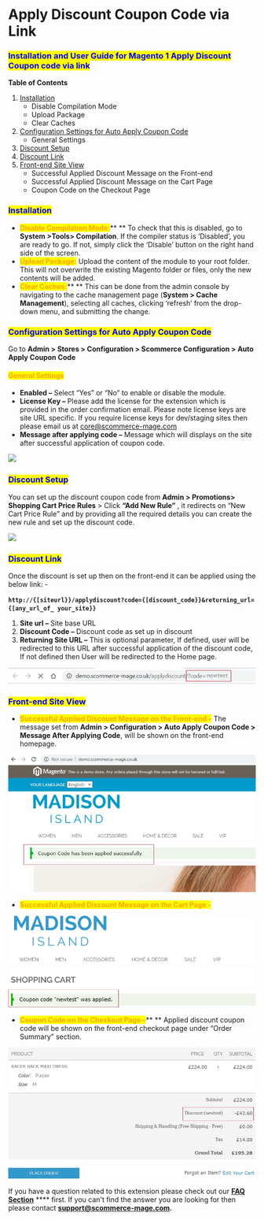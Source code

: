# Apply Discount Coupon Code via Link

### <mark style="color:blue;">Installation and User Guide for Magento 1 Apply Discount Coupon code via link</mark>

**Table of Contents**

1. [Installation ](apply-discount-coupon-code-via-link.md#\_bookmark0)
   * Disable Compilation Mode&#x20;
   * Upload Package&#x20;
   * Clear Caches&#x20;
2. [Configuration Settings for Auto Apply Coupon Code ](apply-discount-coupon-code-via-link.md#\_bookmark4)
   * General Settings&#x20;
3. [Discount Setup](apply-discount-coupon-code-via-link.md#discount-setup)&#x20;
4. [Discount Link](apply-discount-coupon-code-via-link.md#discount-link)&#x20;
5. [Front-end Site View](apply-discount-coupon-code-via-link.md#\_bookmark8)&#x20;
   * Successful Applied Discount Message on the Front-end&#x20;
   * Successful Applied Discount Message on the Cart Page&#x20;
   * Coupon Code on the Checkout Page&#x20;

### <mark style="color:blue;">Installation</mark> <a href="#_bookmark0" id="_bookmark0"></a>

* <mark style="color:orange;">**Disable Compilation Mode:**</mark>** ** To check that this is disabled, go to **System >Tools> Compilation**. If the compiler status is ‘Disabled’, you are ready to go. If not, simply click the ‘Disable’ button on the right hand side of the screen.
* <mark style="color:orange;">**Upload Package:**</mark> Upload the content of the module to your root folder. This will not overwrite the existing Magento folder or files, only the new contents will be added.
* <mark style="color:orange;">**Clear Caches:**</mark>** ** This can be done from the admin console by navigating to the cache management page (**System > Cache Management**), selecting all caches, clicking ‘refresh’ from the drop-down menu, and submitting the change.

### <mark style="color:blue;">Configuration Settings for Auto Apply Coupon Code</mark> <a href="#_bookmark4" id="_bookmark4"></a>

Go to **Admin > Stores > Configuration > Scommerce Configuration > Auto Apply Coupon Code**

#### <mark style="color:orange;">General Settings</mark> <a href="#_bookmark5" id="_bookmark5"></a>

* **Enabled –** Select “Yes” or “No” to enable or disable the module.
* **License Key –** Please add the license for the extension which is provided in the order confirmation email. Please note license keys are site URL specific. If you require license keys for dev/staging sites then please email us at [core@scommerce-mage.com](mailto:core@scommerce-mage.com)
* **Message after applying code –** Message which will displays on the site after successful application of coupon code.

![](../../.gitbook/assets/m1dis\_general.jpg)

### <mark style="color:blue;">**Discount Setup**</mark>&#x20;

You can set up the discount coupon code from **Admin > Promotions> Shopping Cart Price Rules** > Click **“Add New Rule”** , it redirects on “New Cart Price Rule” and by providing all the required details you can create the new rule and set up the discount code.

![](../../.gitbook/assets/m1dis\_rules.jpg)

### <mark style="color:blue;">**Discount Link**</mark>&#x20;

Once the discount is set up then on the front-end it can be applied using the below link: -

**`http://{[siteurl}}/applydiscount?code={[discount_code}}&returning_url={[any_url_of_ your_site}}`**

1. **Site url –** Site base URL
2. **Discount Code –** Discount code as set up in discount
3. **Returning Site URL –** This is optional parameter, If defined, user will be redirected to this URL after successful application of the discount code, If not defined then User will be redirected to the Home page.

![](<../../.gitbook/assets/3 (17)>)

### <mark style="color:blue;">Front-end Site View</mark> <a href="#_bookmark8" id="_bookmark8"></a>

* <mark style="color:orange;">**Successful Applied Discount Message on the Front-end –**</mark> The message set from **Admin > Configuration > Auto Apply Coupon Code > Message After Applying Code**, will be shown on the front-end homepage.

![](<../../.gitbook/assets/4 (75)>)

* <mark style="color:orange;">**Successful Applied Discount Message on the Cart Page -**</mark>

![](<../../.gitbook/assets/5 (53)>)

* <mark style="color:orange;">**Coupon Code on the Checkout Page –**</mark>** ** Applied discount coupon code will be shown on the front-end checkout page under “Order Summary” section.

![](<../../.gitbook/assets/6 (49)>)

If you have a question related to this extension please check out our [**FAQ Section**](https://www.scommerce-mage.com/magento-apply-coupon-via-link.html#faq) **** first. If you can't find the answer you are looking for then please contact [**support@scommerce-mage.com**](mailto:core@scommerce-mage.com)**.**
